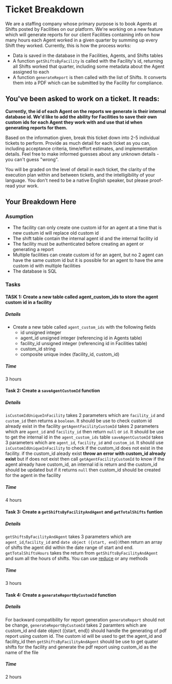 # Ticket Breakdown
We are a staffing company whose primary purpose is to book Agents at Shifts posted by Facilities on our platform. We're working on a new feature which will generate reports for our client Facilities containing info on how many hours each Agent worked in a given quarter by summing up every Shift they worked. Currently, this is how the process works:

- Data is saved in the database in the Facilities, Agents, and Shifts tables
- A function `getShiftsByFacility` is called with the Facility's id, returning all Shifts worked that quarter, including some metadata about the Agent assigned to each
- A function `generateReport` is then called with the list of Shifts. It converts them into a PDF which can be submitted by the Facility for compliance.

## You've been asked to work on a ticket. It reads:

**Currently, the id of each Agent on the reports we generate is their internal database id. We'd like to add the ability for Facilities to save their own custom ids for each Agent they work with and use that id when generating reports for them.**


Based on the information given, break this ticket down into 2-5 individual tickets to perform. Provide as much detail for each ticket as you can, including acceptance criteria, time/effort estimates, and implementation details. Feel free to make informed guesses about any unknown details - you can't guess "wrong".


You will be graded on the level of detail in each ticket, the clarity of the execution plan within and between tickets, and the intelligibility of your language. You don't need to be a native English speaker, but please proof-read your work.

## Your Breakdown Here
### Asumption
- The facility can only create one custom id for an agent at a time that is new custum id will replace old custom id
- The shift table contain the internal agent id and the internal facility id
- The facility must be authenticated before creating an agent or generating a report
- Multiple facilities can create custom id for an agent, but no 2 agent can have the same custom id but it is possible for an agent to have the ame custom id  with multiple facilities
- The database is SQL
 

### Tasks

#### TASK 1:  Create a new table called agent_custom_ids to store the agent custom id in a facility 

##### Details
- Create a new table called `agent_custom_ids` with the following fields
    - id unsigned integer
    - agent_id unsigned integer (referencing id in Agents table)
    - facility_id unsigned integer (referencing id in Facilities table)
    - custom_id string
    - composite unique index (facility_id, custom_id)

##### Time
  3 hours

#### Task 2:  Create a `saveAgentCustomId` function 

##### Details
  `isCustomIdUniqueInFacility` takes 2 parameters which are `facility_id` and `custom_id` then returns a `boolean`. It should be use to check custom id already exist in the facility
  `getAgentFacilityCustomId` takes 2 parameters which are `agent_id` and `facility_id` then return `null` or `id`. It should be use to get the internal id in the `agent_custom_ids` table
  `saveAgentCustomId` takes 3 parameters which are `agent_id`, `facility_id` and `custom_id`. It should use `isCustomIdUniqueInFacility` to check if the custom_id does not exist in the facility. if the custom_id aleady exist **throw an error with custom_id already exist** but if does not exist then call `getAgentFacilityCustomId` to know if the agent already have custom_id, an internal id is return and the custom_id should be updated but if it returns `null` then custom_id should be created for the agent in the facility 

##### Time
  4 hours

#### Task 3: Create a `getShiftsByFacilityAndAgent` and `getTotalShifts` funtion

##### Details
  `getShiftsByFacilityAndAgent` takes 3 parameters which are `agent_id`,`facility_id` and `date object ({start, end})`then return an array of shifts the agent did within the date range of start and end.
  `getTotalShiftsHours` takes the return from `getShiftsByFacilityAndAgent` and sum all the hours of shifts. You can use [reduce](https://developer.mozilla.org/en-US/docs/Web/JavaScript/Reference/Global_Objects/Array/reduce) or any methods

##### Time
  3 hours  

#### Task 4: Create a `generateReportByCustomId` function

##### Details
For backward compatibility for report generation `generateReport` should not be change, `generateReportByCustomId` takes 2 paramters which are custom_id and date object ({start, end}) should handle the generating of pdf report using custom id. The custom id will be used to get the agent_id and facility_id then `getShiftsByFacilityAndAgent` should be use to get quater shifts for the facility and generate the pdf report using custom_id as the name of the file

##### Time
  2 hours

